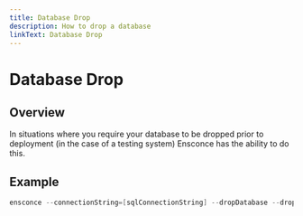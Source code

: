 ```yaml
---
title: Database Drop
description: How to drop a database
linkText: Database Drop
---
```


# Database Drop

## Overview

In situations where you require your database to be dropped prior to deployment (in the case of a testing system) Ensconce has the ability to do this.

## Example

```powershell
ensconce --connectionString=[sqlConnectionString] --dropDatabase --dropDatabaseConfirm
```
